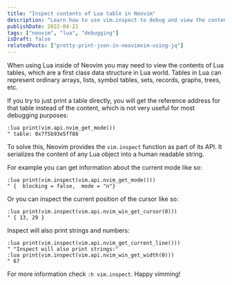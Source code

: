 ```yaml
---
title: "Inspect contents of Lua table in Neovim"
description: "Learn how to use vim.inspect to debug and view the contents of Lua tables in Neovim for better development workflow."
publishDate: 2022-04-21
tags: ["neovim", "lua", "debugging"]
isDraft: false
relatedPosts: ["pretty-print-json-in-neovimvim-using-jq"]
---
```


When using Lua inside of Neovim you may need to view the contents of Lua tables, which are a first class data structure in Lua world. Tables in Lua can represent ordinary arrays, lists, symbol tables, sets, records, graphs, trees, etc.

If you try to just print a table directly, you will get the reference address for that table instead of the content, which is not very useful for most debugging purposes:

```vim
:lua print(vim.api.nvim_get_mode())
" table: 0x7f5b93e5ff88
```

To solve this, Neovim provides the `vim.inspect` function as part of its API. It serializes the content of any Lua object into a human readable string.

For example you can get information about the current mode like so:

```vim
:lua print(vim.inspect(vim.api.nvim_get_mode()))
" {  blocking = false,  mode = "n"}
```

Or you can inspect the current position of the cursor like so:

```vim
:lua print(vim.inspect(vim.api.nvim_win_get_cursor(0)))
" { 13, 29 }
```

Inspect will also print strings and numbers:

```vim
:lua print(vim.inspect(vim.api.nvim_get_current_line()))
" "Inspect will also print strings:"
:lua print(vim.inspect(vim.api.nvim_win_get_width(0)))
" 67
```

For more information check `:h vim.inspect`. Happy vimming!
